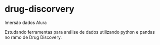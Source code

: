 # drug-discorvery
Imersão dados Alura

Estudando ferramentas para análise de dados utilizando python e pandas no ramo de Drug Discovery.
